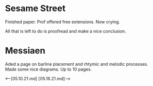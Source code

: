 # Sesame Street

Finished paper. Prof offered free extensions. Now crying. 

All that is left to do is proofread and make a nice conclusion.

# Messiaen

Aded a page on barline placement and rhtymic and melodic processes. Made some nice diagrams. Up to 10 pages.


<--[05.10.21.md]
[05.16.21.md]-->
